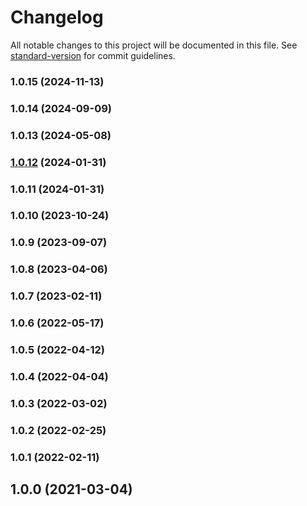 # Changelog

All notable changes to this project will be documented in this file. See [standard-version](https://github.com/conventional-changelog/standard-version) for commit guidelines.

### 1.0.15 (2024-11-13)

### 1.0.14 (2024-09-09)

### 1.0.13 (2024-05-08)

### [1.0.12](https://github.com/Kikobeats/country-vat/compare/v1.0.11...v1.0.12) (2024-01-31)

### 1.0.11 (2024-01-31)

### 1.0.10 (2023-10-24)

### 1.0.9 (2023-09-07)

### 1.0.8 (2023-04-06)

### 1.0.7 (2023-02-11)

### 1.0.6 (2022-05-17)

### 1.0.5 (2022-04-12)

### 1.0.4 (2022-04-04)

### 1.0.3 (2022-03-02)

### 1.0.2 (2022-02-25)

### 1.0.1 (2022-02-11)

## 1.0.0 (2021-03-04)
